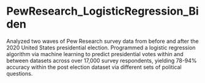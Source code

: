 # PewResearch_LogisticRegression_Biden
Analyzed two waves of Pew Research survey data from before and after the 2020 United States presidential election. Programmed a logistic regression algorithm via machine learning to predict presidential votes within and between datasets across over 17,000 survey respondents, yielding 78-94% accuracy within the post election dataset via different sets of political questions.
